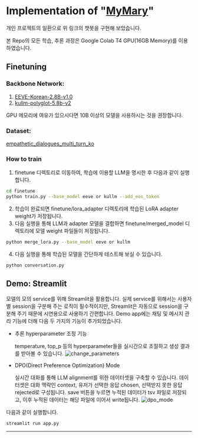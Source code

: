 # Implementation of "[MyMary](https://github.com/boostcampaitech5/level3_nlp_finalproject-nlp-12)"
개인 프로젝트의 일환으로 위 링크의 챗봇을 구현해 보았습니다.

본 Repo의 모든 학습, 추론 과정은 Google Colab T4 GPU(16GB Memory)를 이용하였습니다.

## Finetuning

### **Backbone Network:**
1. [EEVE-Korean-2.8B-v1.0](https://huggingface.co/yanolja/EEVE-Korean-2.8B-v1.0)
2. [kullm-polyglot-5.8b-v2](https://huggingface.co/nlpai-lab/kullm-polyglot-5.8b-v2)

GPU 메모리에 여유가 있으시다면 10B 이상의 모델을 사용하시는 것을 권장합니다.

### **Dataset:**

[empathetic_dialogues_multi_turn_ko](ohilikeit/empathetic_dialogues_mutli_turn_ko)

### **How to train**
1. finetune 디렉토리로 이동하여, 학습에 이용할 LLM을 명시한 후 다음과 같이 실행합니다.
```bash
cd finetune
python train.py --base_model eeve or kullm --add_eos_token
```
2. 학습이 완료되면 finetune/lora_adapter 디렉토리에 학습된 LoRA adapter weight가 저장됩니다.
3. 다음 실행을 통해 LLM과 adapter 모델을 결합하면 finetune/merged_model 디렉토리에 모델 weight 파일들이 저장됩니다.
```bash
python merge_lora.py --base_model eeve or kullm
```
4. 다음 실행을 통해 학습된 모델을 간단하게 테스트해 보실 수 있습니다.
```bash
python conversation.py
```


## Demo: Streamlit

모델의 모의 service를 위해 Streamlit을 활용합니다.
실제 service를 위해서는 사용자별 session을 구분해 주는 로직이 필수적이지만,
Streamlit은 자동으로 session을 구분해 주기 때문에 시연용으로 사용하기 간편합니다.
Demo app에는 채팅 및 메시지 관리 기능에 더해 다음 두 가지의 기능이 추가되었습니다.

+ 추론 hyperparameter 조정 기능

  temperature, top_p 등의 hyperparameter들을 실시간으로 조절하고 생성 결과를 받아볼 수 있습니다.
![change_parameters](https://github.com/user-attachments/assets/c389af8a-8cfa-410e-86f3-215aa13185b1)

+ DPO(Direct Preference Optimization) Mode

  실시간 대화를 통해 LLM alignment를 위한 데이터셋을 구축할 수 있습니다.
  데이터셋은 대화 맥락인 context, 유저가 선택한 응답 chosen, 선택받지 못한 응답 rejected로 구성됩니다.
  save 버튼을 누르면 누적된 데이터가 tsv 파일로 저장되고, 이후 누적된 데이터는 해당 파일에 이어서 write됩니다.
![dpo_mode](https://github.com/user-attachments/assets/7bbf06bc-4d92-4ef6-af09-1224519e78be)

다음과 같이 실행합니다.
```bash
streamlit run app.py
```
---



